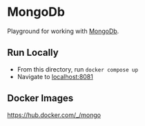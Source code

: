 # MongoDb

Playground for working with [MongoDb](https://www.mongodb.com/).

## Run Locally

- From this directory, run `docker compose up`
- Navigate to [localhost:8081](http://localhost:8081)

## Docker Images

https://hub.docker.com/_/mongo
